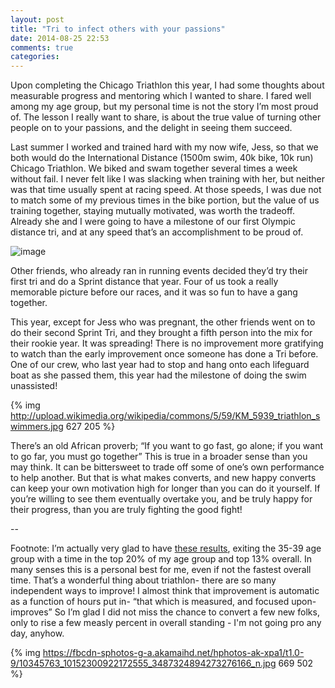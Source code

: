 ```yaml
---
layout: post
title: "Tri to infect others with your passions"
date: 2014-08-25 22:53
comments: true
categories:
---
```

Upon completing the Chicago Triathlon this year, I had some thoughts about measurable progress and mentoring which I wanted to share. I fared well among my age group, but my personal time is not the story I’m most proud of. The lesson I really want to share, is about the true value of turning other people on to your passions, and the delight in seeing them succeed.  

Last summer I worked and trained hard with my now wife, Jess, so that we both would do the International Distance (1500m swim, 40k bike, 10k run) Chicago Triathlon. We biked and swam together several times a week without fail. I never felt like I was slacking when training with her, but neither was that time usually spent at racing speed. At those speeds, I was due not to match some of my previous times in the bike portion, but the value of us training together, staying mutually motivated, was worth the tradeoff. Already she and I were going to have a milestone of our first Olympic distance tri, and at any speed that’s an accomplishment to be proud of.

![image](https://fbcdn-sphotos-b-a.akamaihd.net/hphotos-ak-xaf1/v/t1.0-9/1185240_10151750421432900_1911903493_n.jpg?oh=8d9bd58147f16986f24307ef3edf580e&oe=545D3412&__gda__=1415701788_71389c50b892174732135096ae930471)

Other friends, who already ran in running events decided they’d try their first tri and do a Sprint distance that year. Four of us took a really memorable picture before our races, and it was so fun to have a gang together.

This year, except for Jess who was pregnant, the other friends went on to do their second Sprint Tri, and they brought a fifth person into the mix for their rookie year. It was spreading! There is no improvement more gratifying to watch than the early improvement once someone has done a Tri before. One of our crew, who last year  had to stop and hang onto each lifeguard boat as she passed them, this year had the milestone of doing the swim unassisted!

{% img http://upload.wikimedia.org/wikipedia/commons/5/59/KM_5939_triathlon_swimmers.jpg 627 205 %}

There’s an old African proverb; “If you want to go fast, go alone; if you want to go far, you must go together” This is true in a broader sense than you may think. It can be bittersweet to trade off some of one’s own performance to help another. But that is what makes converts, and new happy converts can keep your own motivation high for longer than you can do it yourself. If you’re willing to see them eventually overtake you, and be truly happy for their progress, than you are truly fighting the good fight!

--

Footnote: I’m actually very glad to have [these results](http://bit.ly/1AQCtD2),  exiting the 35-39 age group with a time in the top 20% of my age group and top 13% overall. In many senses this is a personal best for me, even if not the fastest overall time. That’s a wonderful thing about triathlon- there are so many independent ways to improve! I almost think that improvement is automatic as a function of hours put in- “that which is measured, and focused upon- improves” So I’m glad I did not miss the chance to convert a few new folks, only to rise a few measly percent in overall standing - I'm not going pro any day, anyhow.

{% img https://fbcdn-sphotos-g-a.akamaihd.net/hphotos-ak-xpa1/t1.0-9/10345763_10152300922172555_3487324894273276166_n.jpg 669 502 %}